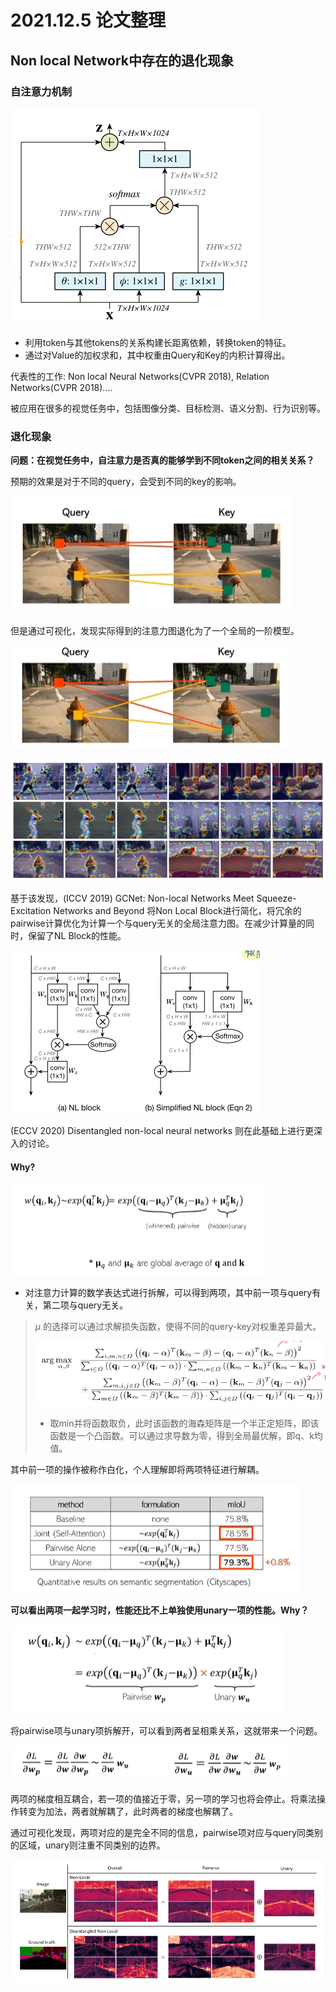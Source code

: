 # 2021.12.5 论文整理

## Non local Network中存在的退化现象

### 自注意力机制

![fig_8](img/fig_8.png)

+ 利用token与其他tokens的关系构建长距离依赖，转换token的特征。
+ 通过对Value的加权求和，其中权重由Query和Key的内积计算得出。

代表性的工作: Non local Neural Networks(CVPR 2018), Relation Networks(CVPR 2018)....

被应用在很多的视觉任务中，包括图像分类、目标检测、语义分割、行为识别等。

### 退化现象

**问题：在视觉任务中，自注意力是否真的能够学到不同token之间的相关关系？**

预期的效果是对于不同的query，会受到不同的key的影响。

![fig_9](img/fig_9.png)

但是通过可视化，发现实际得到的注意力图退化为了一个全局的一阶模型。

![fig_10](img/fig_10.png)

![fig_11](img/fig_11.png)

基于该发现，(ICCV 2019) GCNet: Non-local Networks Meet  Squeeze-Excitation Networks and Beyond 将Non Local Block进行简化，将冗余的pairwise计算优化为计算一个与query无关的全局注意力图。在减少计算量的同时，保留了NL Block的性能。

![fig_12](img/fig_12.png)

(ECCV 2020) Disentangled non-local neural networks 则在此基础上进行更深入的讨论。

#### Why?

![fig_13](img/fig_13.png)

+ 对注意力计算的数学表达式进行拆解，可以得到两项，其中前一项与query有关，第二项与query无关。

> $\mu$ 的选择可以通过求解损失函数，使得不同的query-key对权重差异最大。
>
> ![fig_14](img/fig_14.png)
>
> + 取min并将函数取负，此时该函数的海森矩阵是一个半正定矩阵，即该函数是一个凸函数。可以通过求导数为零，得到全局最优解，即q、k均值。

其中前一项的操作被称作白化，个人理解即将两项特征进行解耦。

![fig_15](img/fig_15.png)

**可以看出两项一起学习时，性能还比不上单独使用unary一项的性能。Why？**

![fig_16](img/fig_16.png)

将pairwise项与unary项拆解开，可以看到两者呈相乘关系，这就带来一个问题。

![fig_17](img/fig_17.png)

两项的梯度相互耦合，若一项的值接近于零，另一项的学习也将会停止。将乘法操作转变为加法，两者就解耦了，此时两者的梯度也解耦了。

通过可视化发现，两项对应的是完全不同的信息，pairwise项对应与query同类别的区域，unary则注重不同类别的边界。

![fig_18](img/fig_18.png)